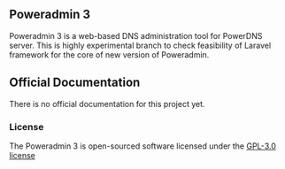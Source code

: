 ## Poweradmin 3

Poweradmin 3 is a web-based DNS administration tool for PowerDNS server.
This is highly experimental branch to check feasibility of Laravel framework for the core of new version of Poweradmin.

## Official Documentation

There is no official documentation for this project yet.

### License

The Poweradmin 3 is open-sourced software licensed under the [GPL-3.0 license](http://opensource.org/licenses/GPL-3.0)

